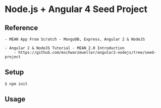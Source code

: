 # Node.js + Angular 4 Seed Project


## Reference
    - MEAN App From Scratch - MongoDB, Express, Angular 2 & NodeJS

    - Angular 2 & NodeJS Tutorial - MEAN 2.0 Introduction
        - https://github.com/mschwarzmueller/angular2-nodejs/tree/seed-project

## Setup
    $ npm init
    


## Usage

